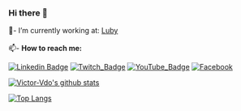 <!--- [![profile](https://cr-ss-service.azurewebsites.net/api/ScreenShot?widget=summary&username=abel13)]()-->

### Hi there 👋

💼- I’m currently working at: <!-- [![Luby Software do seu Jeito](https://avatars.githubusercontent.com/u/67340356?s=35&v=4)--> [Luby](https://www.luby.com.br/)<br/>
<br/>
📫- <b>How to reach me:</b> <br/>

[![Linkedin Badge](https://img.shields.io/badge/%20-LinkedIn-blue?style=for-the-badge&logo=linkedin)](https://www.linkedin.com/in/victorvdo/)
[![Twitch_Badge](https://img.shields.io/badge/-Twitch-ddd?style=for-the-badge&logo=twitch)](https://www.twitch.tv/radgiver)
[![YouTube_Badge](https://img.shields.io/badge/-YouTube-red?style=for-the-badge&logo=youtube)](https://www.youtube.com/c/VictorOliveirap)
[![Facebook](https://img.shields.io/badge/-Facebook-blue?style=for-the-badge&logo=facebook)](https://web.facebook.com/victor.vdo/)
<!--- 🌱 I’m currently learning ...
 👯 I’m looking to collaborate on ...
 🤔 I’m looking for help with ...
 💬 Ask me about ...
- 😄 Pronouns: ...
- ⚡ Fun fact: ...-->

[![Victor-Vdo's github stats](https://github-readme-stats.vercel.app/api?username=victor-vdo&show_icons=true&theme=radical)](https://github.com/anuraghazra/github-readme-stats)

 <!--[![stats](https://cr-skills-chart-widget.azurewebsites.net/api/api?username=victorvdo)]()-->
 [![Top Langs](https://github-readme-stats.vercel.app/api/top-langs/?username=victor-vdo&layout=compact&theme=tokyonight)](https://github.com/anuraghazra/github-readme-stats)


